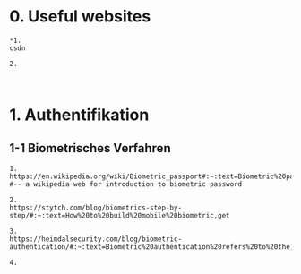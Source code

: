 

# 0. Useful websites

```
*1.
csdn

2.



```

# 1. Authentifikation


## 1-1 Biometrisches Verfahren
```
1.
https://en.wikipedia.org/wiki/Biometric_passport#:~:text=Biometric%20passport,can%20be%20used%20to
#-- a wikipedia web for introduction to biometric password

2.
https://stytch.com/blog/biometrics-step-by-step/#:~:text=How%20to%20build%20mobile%20biometric,get

3.
https://heimdalsecurity.com/blog/biometric-authentication/#:~:text=Biometric%20authentication%20refers%20to%20the,who%20they%20claim%20to%20be

4.



```